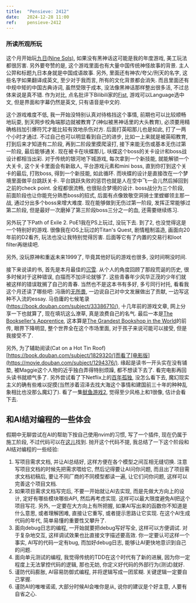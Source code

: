 ```yaml
---
title:  "Pensieve: 2412"
date:   2024-12-28 11:00
ref:    pensieve-2412
---
```


### 所读所观所玩

这个月开始玩[九日(Nine Sols)](https://store.playstation.com/en-us/product/JP4443-PPSA25414_00-0905368681809535), 如果没有黑神话这可能是我的年度游戏, 美工玩法都很厉害. 另外要夸赞的是, 这个游戏里面也有大量中国传统神怪故事的背景. 主人公羿和标题九日本身就是中国成语故事. 另外, 里面还有神农/夸父/刑天的名字, 这些名字如果翻译成英文, 至少对于我而言, 所有的文化背景都会消失. 而且里面还有中规中矩的中国古典诗词, 虽然受限于成本, 没法像黑神话那样整出很多活, 不过总体来说是真不错. 作为对比, 点名批评下Bilibili家的[Fist](https://store.playstation.com/en-us/product/UP5999-PPSA03884_00-FISTSIEAPS5HD001), 游戏可以Language选中文, 但是界面和字幕仍然是英文, 只有语音是中文的.

这个游戏难度不低, 我一开始没特别认真对待格挡这个事情, 前期也可以比较顺畅地玩耍, 到天网步校角端那边就被教育了(神似被黑神话里的大头教育), 必须要用精确格挡加引爆符咒才能比较有效地杀伤对方. 后面打英昭那儿也是如此, 打了一两个小时才通过. 不过自己也可以明显看到自己的进步, 比如一上来就是被英昭教育, 打到后来才知道有二阶段, 再到二阶段里摸爬滚打, 接下来能无伤或基本无伤过第一阶段, 最后能够通关. 现在被卡在呋蝶那儿. 呋蝶这个boss的关卡设计和boss战设计都相当出彩. 对于传统的银河地下城游戏, 每次拿到一个新技能, 就能解锁一个大关卡, 这个关卡里面会有新敌人, 平台游戏元素和mini boss, 直到你打到这个关卡的最后, 打败boss, 得到一个新技能, 如此循环. 而呋蝶的设计是直接改在一个梦境里面做平台跳跃关卡. 平台跳跃失败的惩罚也就是人在空中飞一会儿然后掉回到之前的check point. 全程都很流畅, 也很贴合梦境的设计. boss战分为三个阶段, 前面阶段也让你能充分熟悉boss的招式, 后面有点像致敬空洞骑士里螳螂领主那一战, 通过分出多个boss来增大难度. 现在能够做到无伤过第一阶段, 发挥正常能够过第二阶段, 但是最好一次磨掉了第三阶段boss三分之一的血, 还需要继续练习.

另外玩了下Path of Exile 2. PoE1我在PS上玩过, 没玩下去. 到了2, 也没觉得这是一个特别好的游戏. 很像我在iOS上玩过的Titan's Quest, 剧情粗制滥造, 画面向20年前的D2看齐, 玩法也没让我特别觉得厉害. 后面等它有了内置的交易行和loot filter再继续吧.

另外, 没玩原神和重返未来1999了, 毕竟其他好玩的游戏也很多, 没时间啊没时间.

接下来说读的书, 首先是本月最佳的[沉雪](https://book.douban.com/subject/26925381/). 从个人的角度回顾了那段荒诞的历史, 很多时候对于这种错误, 白描而不加评论就够了. 这些青春年少风华正茂的少年们就被这样的错误耽搁了自己的青春. 当然也不是这本书有多好, 多亏同行衬托, 看看我这个月还读了哪些吧: 冯唐的[无所畏](https://book.douban.com/subject/30314033/), 一边说自己对中文发展做出了贡献, 一边写这种不入流的essay. 马伯庸的七候笔录(https://book.douban.com/subject/33386710/), 十几年前的游戏文章, 网上分享一下也就算了, 现在填坑这么潦草, 真是浪费自己的名气. 最后一本是[The Bookseller's Apprentice](https://www.goodreads.com/book/show/62018008-the-bookseller-s-apprentice), 这本算是[The Grandest Bookshop in the World](https://www.goodreads.com/book/show/54588827-the-grandest-bookshop-in-the-world)的前传, 眼界下降明显, 整个世界全在这个市场里面, 对于孩子来说可能可以接受, 但是我接受不了.

另外, 为了辅助阅读(Cat on a Hot Tin Roof)[https://book.douban.com/subject/1829320/]而看了[电影版](https://movie.douban.com/subject/1294376/). 缘起是读书一开头实在没有铺垫, 被Maggie这个人物的近乎独白弄得特别烦躁, 都不想读下去了. 看完电影再回头读书就顺气多了. 另外尝试看了下Netflix上的[百年孤独](https://www.netflix.com/title/81087583), 没怎么看下去, 魔幻现实主义的确有些难以捉摸(当然涉着沼泽去找大海这个事情和建国前三十年的种种乱象相比也没那么魔幻了). 看了一集[鱿鱼游戏2](https://www.netflix.com/title/81040344), 觉得至少风格上和1很像, 估计会看下去.

## 和AI结对编程的一些体会

假期中无聊尝试在AI的帮助下按自己使用nvim的习惯, 写了一个插件, 现在仍属于施工阶段, 不过代码可以在[这儿](https://github.com/xiaket/w.nvim)找到. 抛开这个代码不提, 我总结了一下这个阶段和AI结对编程的一些经验:

1. 写项目需求文档, 并让AI总结好, 这样方便在各个模型之间互相无缝切换. 注意写项目文档的时候先把需求喂给它, 然后记得要让AI问你问题, 而且出了项目需求文档初稿后, 要让不同厂商的不同模型都读一遍, 让它们问你问题, 这样可以完善这个项目文档.
2. 如果项目需求文档写完后, 不要一开始就让AI去实现, 而是先做大方向上的设计, 定好有哪些模块哪些API, 然后再考虑实现. 这样可以最大限度避免AI把这个项目写花. 另外, 一定要在大方向上有所把握, 如果AI写出来的函数你不知道是什么意思, 或者理解困难, 直接让它重写, 或者提示思路让它实现. 在这个AI生成代码的年代, 简单易懂的重要性又攀升了.
3. 面向debug日志的编程, 一开始就要把debug写好写全, 这样可以方便调试. 对于复杂地交互, 这样调试效果也比直接文字描述要高效. 你一定要认可这样一个事实, AI写的代码一定有bug, 而加好debug日志, 能够让AI更快地意识到自己的问题.
4. 面向单元测试的编程, 我觉得传统的TDD在这个时代有了新的进展, 因为你一定程度上无法掌控代码的逻辑, 那也无妨, 你定义好代码的外部行为(测试)就好.
5. 谨防代码膨胀, AI容易防御式编程, 并将逻辑写成一团浆糊. 关键逻辑一定要自己掌握.
6. 谨防AI的唯唯诺诺, 大部分时候AI会唯你是从, 说你的建议是个好主意, 人要有自省之心.
